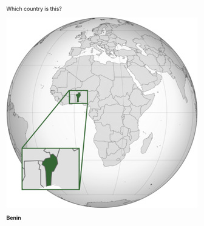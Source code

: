 Which country is this?

![Map of a country](images/Benin_(orthographic_projection_with_inset).svg)
<!--question-->
**Benin**